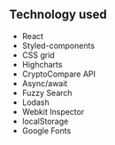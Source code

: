 ## Technology used 
- React
- Styled-components
- CSS grid
- Highcharts
- CryptoCompare API
- Async/await
- Fuzzy Search
- Lodash
- Webkit Inspector
- localStorage
- Google Fonts
